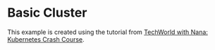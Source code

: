 # Basic Cluster

This example is created using the tutorial from [TechWorld with Nana: Kubernetes Crash Course](https://youtu.be/s_o8dwzRlu4?t=2479).
